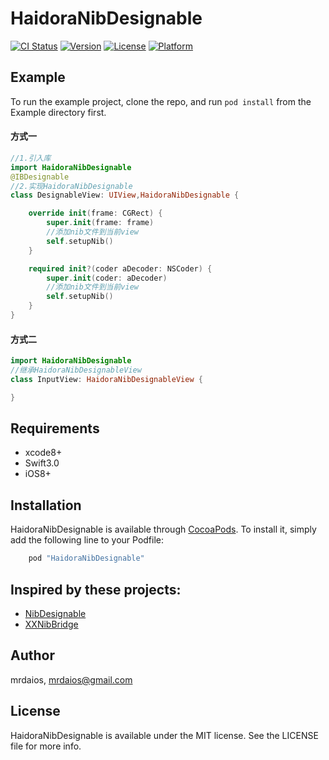 # HaidoraNibDesignable

[![CI Status](http://img.shields.io/travis/mrdaios/HaidoraNibDesignable.svg?style=flat)](https://travis-ci.org/mrdaios/HaidoraNibDesignable)
[![Version](https://img.shields.io/cocoapods/v/HaidoraNibDesignable.svg?style=flat)](http://cocoapods.org/pods/HaidoraNibDesignable)
[![License](https://img.shields.io/cocoapods/l/HaidoraNibDesignable.svg?style=flat)](http://cocoapods.org/pods/HaidoraNibDesignable)
[![Platform](https://img.shields.io/cocoapods/p/HaidoraNibDesignable.svg?style=flat)](http://cocoapods.org/pods/HaidoraNibDesignable)

## Example

To run the example project, clone the repo, and run `pod install` from the Example directory first.

#### 方式一

```swift
//1.引入库
import HaidoraNibDesignable
@IBDesignable
//2.实现HaidoraNibDesignable
class DesignableView: UIView,HaidoraNibDesignable {

    override init(frame: CGRect) {
        super.init(frame: frame)
        //添加nib文件到当前view
        self.setupNib()
    }

    required init?(coder aDecoder: NSCoder) {
        super.init(coder: aDecoder)
        //添加nib文件到当前view
        self.setupNib()
    }
}

```

#### 方式二

```swift
import HaidoraNibDesignable
//继承HaidoraNibDesignableView
class InputView: HaidoraNibDesignableView {

}


```

## Requirements
- xcode8+
- Swift3.0
- iOS8+

## Installation

HaidoraNibDesignable is available through [CocoaPods](http://cocoapods.org). To install
it, simply add the following line to your Podfile:

```ruby
    pod "HaidoraNibDesignable"
```

## Inspired by these projects:
* [NibDesignable](https://github.com/mbogh/NibDesignable)
* [XXNibBridge](https://github.com/sunnyxx/XXNibBridge)

## Author

mrdaios, mrdaios@gmail.com

## License

HaidoraNibDesignable is available under the MIT license. See the LICENSE file for more info.